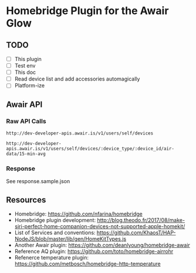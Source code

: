 # Homebridge Plugin for the Awair Glow

## TODO

- [ ] This plugin
- [ ] Test env
- [ ] This doc
- [ ] Read device list and add accessories automagically
- [ ] Platform-ize

## Awair API

### Raw API Calls

    http://dev-developer-apis.awair.is/v1/users/self/devices

    http://dev-developer-apis.awair.is/v1/users/self/devices/:device_type/:device_id/air-data/15-min-avg

### Response

See response.sample.json

## Resources

- Homebridge: https://github.com/nfarina/homebridge
- Homebridge plugin development: http://blog.theodo.fr/2017/08/make-siri-perfect-home-companion-devices-not-supported-apple-homekit/
- List of Services and conventions: https://github.com/KhaosT/HAP-NodeJS/blob/master/lib/gen/HomeKitTypes.js
- Another Awair plugin: https://github.com/deanlyoung/homebridge-awair
- Reference AQ plugin: https://github.com/toto/homebridge-airrohr
- Refenerce temperature plugin: https://github.com/metbosch/homebridge-http-temperature
